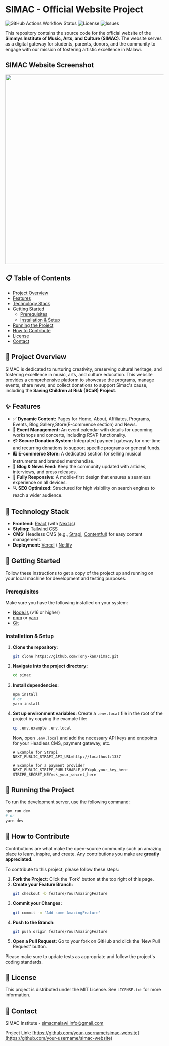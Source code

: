 # SIMAC - Official Website Project

![GitHub Actions Workflow Status](https://img.shields.io/github/actions/workflow/status/your-username/simac-website/main.yml?branch=main&style=for-the-badge)
![License](https://img.shields.io/github/license/your-username/simac-website?style=for-the-badge)
![Issues](https://img.shields.io/github/issues/your-username/simac-website?style=for-the-badge)

This repository contains the source code for the official website of the **Simmys Institute of Music, Arts, and Culture (SIMAC)**. The website serves as a digital gateway for students, parents, donors, and the community to engage with our mission of fostering artistic excellence in Malawi.

## SIMAC Website Screenshot

<img src="/public/simac_screenshot.png" width="800" height="600" />

## 📋 Table of Contents

- [Project Overview](#-project-overview)
- [Features](#-features)
- [Technology Stack](#-technology-stack)
- [Getting Started](#-getting-started)
  - [Prerequisites](#prerequisites)
  - [Installation & Setup](#installation--setup)
- [Running the Project](#-running-the-project)
- [How to Contribute](#-how-to-contribute)
- [License](#-license)
- [Contact](#-contact)

## 🌟 Project Overview

SIMAC is dedicated to nurturing creativity, preserving cultural heritage, and fostering excellence in music, arts, and culture education. This website provides a comprehensive platform to showcase the programs, manage events, share news, and collect donations to support Simac's cause, including the **Saving Children at Risk (SCaR) Project**.

## ✨ Features

- ✅ **Dynamic Content:** Pages for Home, About, Affiliates, Programs, Events, Blog,Gallery,Store(E-commence section) and News.
- 📅 **Event Management:** An event calendar with details for upcoming workshops and concerts, including RSVP functionality.
- 💳 **Secure Donation System:** Integrated payment gateway for one-time and recurring donations to support specific programs or general funds.
- 🛍️ **E-commerce Store:** A dedicated section for selling musical instruments and branded merchandise.
- 📝 **Blog & News Feed:** Keep the community updated with articles, interviews, and press releases.
- 📱 **Fully Responsive:** A mobile-first design that ensures a seamless experience on all devices.
- 🔍 **SEO Optimized:** Structured for high visibility on search engines to reach a wider audience.

## 🚀 Technology Stack

- **Frontend:** [React](https://reactjs.org/) (with [Next.js](https://nextjs.org/))
- **Styling:** [Tailwind CSS](https://tailwindcss.com/)
- **CMS:** Headless CMS (e.g., [Strapi](https://strapi.io/), [Contentful](https://www.contentful.com/)) for easy content management.
- **Deployment:** [Vercel](https://vercel.com/) / [Netlify](https://www.netlify.com/)

## 🏁 Getting Started

Follow these instructions to get a copy of the project up and running on your local machine for development and testing purposes.

### Prerequisites

Make sure you have the following installed on your system:

- [Node.js](https://nodejs.org/en/) (v16 or higher)
- [npm](https://www.npmjs.com/) or [yarn](https://yarnpkg.com/)
- [Git](https://git-scm.com/)

### Installation & Setup

1.  **Clone the repository:**

    ```sh
    git clone https://github.com/Tony-kan/simac.git
    ```

2.  **Navigate into the project directory:**

    ```sh
    cd simac
    ```

3.  **Install dependencies:**

    ```sh
    npm install
    # or
    yarn install
    ```

4.  **Set up environment variables:**
    Create a `.env.local` file in the root of the project by copying the example file:

    ```sh
    cp .env.example .env.local
    ```

    Now, open `.env.local` and add the necessary API keys and endpoints for your Headless CMS, payment gateway, etc.

    ```env
    # Example for Strapi
    NEXT_PUBLIC_STRAPI_API_URL=http://localhost:1337

    # Example for a payment provider
    NEXT_PUBLIC_STRIPE_PUBLISHABLE_KEY=pk_your_key_here
    STRIPE_SECRET_KEY=sk_your_secret_here
    ```

## 🏃 Running the Project

To run the development server, use the following command:

```sh
npm run dev
# or
yarn dev
```

## 🤝 How to Contribute

Contributions are what make the open-source community such an amazing place to learn, inspire, and create. Any contributions you make are **greatly appreciated**.

To contribute to this project, please follow these steps:

1.  **Fork the Project:** Click the 'Fork' button at the top right of this page.
2.  **Create your Feature Branch:**
    ```sh
    git checkout -b feature/YourAmazingFeature
    ```
3.  **Commit your Changes:**
    ```sh
    git commit -m 'Add some AmazingFeature'
    ```
4.  **Push to the Branch:**
    ```sh
    git push origin feature/YourAmazingFeature
    ```
5.  **Open a Pull Request:** Go to your fork on GitHub and click the 'New Pull Request' button.

Please make sure to update tests as appropriate and follow the project's coding standards.

## 📜 License

This project is distributed under the MIT License. See `LICENSE.txt` for more information.

## 📧 Contact

SIMAC Institute - [simacmalawi.info@gmail.com](mailto:simacmalawi.info@gmail.com)

Project Link: [https://github.com/your-username/simac-website](https://github.com/your-username/simac-website)
